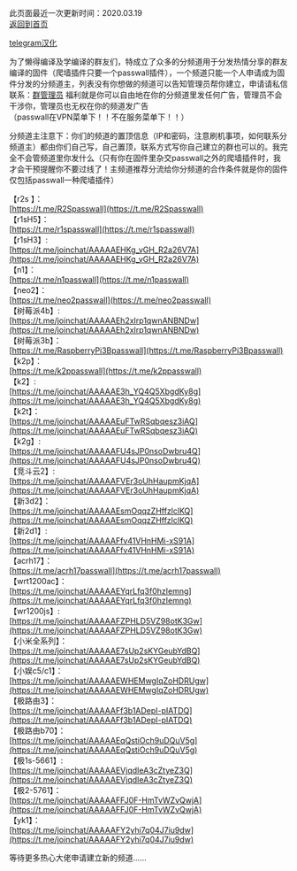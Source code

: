 此页面最近一次更新时间：2020.03.19           
[返回到首页](https://passwallopenwrt.github.io/website/)           

[telegram汉化](https://t.me/cn_telegram)                 

为了懒得编译及学编译的群友们，特成立了众多的分频道用于分发热情分享的群友编译的固件（爬墙插件只要一个passwall插件），一个频道只能一个人申请成为固件分发的分频道主，列表没有你想做的频道可以告知管理员帮你建立，申请请私信联系：[群管理员](https://t.me/wefuxkgfw) 福利就是你可以自由地在你的分频道里发任何广告，管理员不会干涉你，管理员也无权在你的频道发广告                   
（passwall在VPN菜单下！！不在服务菜单下！！）       

分频道主注意下：你们的频道的置顶信息（IP和密码，注意刷机事项，如何联系分频道主）都由你们自己写，自己置顶，联系方式写你自己建立的群也可以的。我完全不会管频道里你发什么（只有你在固件里杂交passwall之外的爬墙插件时，我才会干预提醒你不要过线了！主频道推荐分流给你分频道的合作条件就是你的固件仅包括passwall一种爬墙插件）  
          
【r2s 】：     
[https://t.me/R2Spasswall](https://t.me/R2Spasswall)   
【r1sH5】：        
[https://t.me/r1spasswall](https://t.me/r1spasswall)             
【r1sH3】:       
[https://t.me/joinchat/AAAAAEHKg_vGH_R2a26V7A](https://t.me/joinchat/AAAAAEHKg_vGH_R2a26V7A)                        
【n1】：               
[https://t.me/n1passwall](https://t.me/n1passwall)          
【neo2】：      
[https://t.me/neo2passwall](https://t.me/neo2passwall)     
【树莓派4b】:              
[https://t.me/joinchat/AAAAAEh2xIrp1qwnANBNDw](https://t.me/joinchat/AAAAAEh2xIrp1qwnANBNDw)               
【树莓派3b】：        
[https://t.me/RaspberryPi3Bpasswall](https://t.me/RaspberryPi3Bpasswall)              
【k2p】：       
[https://t.me/k2ppasswall](https://t.me/k2ppasswall)       
【k2】:        
[https://t.me/joinchat/AAAAAE3h_YQ4Q5XbgdKy8g](https://t.me/joinchat/AAAAAE3h_YQ4Q5XbgdKy8g)     
【k2t】：      
[https://t.me/joinchat/AAAAAEuFTwRSqbqesz3iAQ](https://t.me/joinchat/AAAAAEuFTwRSqbqesz3iAQ)          
【k2g】:            
[https://t.me/joinchat/AAAAAFU4sJP0nsoDwbru4Q](https://t.me/joinchat/AAAAAFU4sJP0nsoDwbru4Q)               
【竞斗云2】:           
[https://t.me/joinchat/AAAAAFVEr3oUhHaupmKjqA](https://t.me/joinchat/AAAAAFVEr3oUhHaupmKjqA)                 
【新3d2】：         
[https://t.me/joinchat/AAAAAEsmOqqzZHffzlclKQ](https://t.me/joinchat/AAAAAEsmOqqzZHffzlclKQ)          
【新2d1】:                  
[https://t.me/joinchat/AAAAAFfv41VHnHMi-xS91A](https://t.me/joinchat/AAAAAFfv41VHnHMi-xS91A)        
【acrh17】：                       
[https://t.me/acrh17passwall](https://t.me/acrh17passwall)                        
【wrt1200ac】：            
[https://t.me/joinchat/AAAAAEYqrLfq3f0hzIemng](https://t.me/joinchat/AAAAAEYqrLfq3f0hzIemng)          
【wr1200js】:               
[https://t.me/joinchat/AAAAAFZPHLD5VZ98otK3Gw](https://t.me/joinchat/AAAAAFZPHLD5VZ98otK3Gw)                
【小米全系列】：            
[https://t.me/joinchat/AAAAAE7sUp2sKYGeubYdBQ](https://t.me/joinchat/AAAAAE7sUp2sKYGeubYdBQ)     
【小娱c5/c1】：             
[https://t.me/joinchat/AAAAAEWHEMwgIqZoHDRUgw](https://t.me/joinchat/AAAAAEWHEMwgIqZoHDRUgw)                    
【极路由3】：         
[https://t.me/joinchat/AAAAAFf3b1ADepI-pIATDQ](https://t.me/joinchat/AAAAAFf3b1ADepI-pIATDQ)      
【极路由b70】：       
[https://t.me/joinchat/AAAAAEqQstiOch9uDQuV5g](https://t.me/joinchat/AAAAAEqQstiOch9uDQuV5g)      
【极1s-5661】:           
[https://t.me/joinchat/AAAAAEVjqdIeA3cZtyeZ3Q](https://t.me/joinchat/AAAAAEVjqdIeA3cZtyeZ3Q)        
【极2-5761】：            
[https://t.me/joinchat/AAAAAFFJ0F-HmTvWZvQwjA](https://t.me/joinchat/AAAAAFFJ0F-HmTvWZvQwjA)             
【yk1】：        
[https://t.me/joinchat/AAAAAFY2yhi7q04J7iu9dw](https://t.me/joinchat/AAAAAFY2yhi7q04J7iu9dw)              

等待更多热心大佬申请建立新的频道......                  


